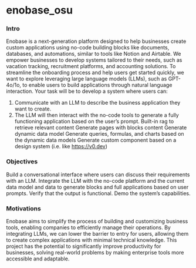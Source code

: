 # enobase_osu
### Intro

Enobase is a next-generation platform designed to help businesses create custom applications using no-code building blocks like documents, databases, and automations, similar to tools like Notion and Airtable. We empower businesses to develop systems tailored to their needs, such as vacation tracking, recruitment platforms, and accounting solutions.
To streamline the onboarding process and help users get started quickly, we want to explore leveraging large language models (LLMs), such as GPT-4o/1o, to enable users to build applications through natural language interaction. Your task will be to develop a system where users can:

1. Communicate with an LLM to describe the business application they want to create.
2. The LLM will then interact with the no-code tools to generate a fully functioning application based on the user’s prompt.
   Built-in rag to retrieve relevant content 
   Generate pages with blocks content
   Generate dynamic data model
   Generate queries, formulas, and charts based on the dynamic data models
   Generate custom component based on a design system (i.e. like https://v0.dev)
   

### Objectives
Build a conversational interface where users can discuss their requirements with an LLM.
Integrate the LLM with the no-code platform and the current data model and data to generate blocks and full applications based on user prompts.
Verify that the output is functional.
Demo the system’s capabilities.

### Motivations
Enobase aims to simplify the process of building and customizing business tools, enabling companies to efficiently manage their operations. By integrating LLMs, we can lower the barrier to entry for users, allowing them to create complex applications with minimal technical knowledge. This project has the potential to significantly improve productivity for businesses, solving real-world problems by making enterprise tools more accessible and adaptable.


